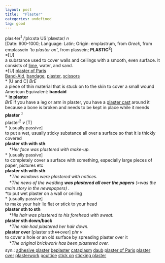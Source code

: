 ```yaml
---
layout: post
title:  "Plaster"
categories: undefined
tag: good
---
```

<DIV style="MARGIN: 0px 0px 5px">plas<B>·</B>ter<SUP>1</SUP> /ˈplɑːstə US ˈplæstər/ <I>n</I> <BR>[Date: 900-1000; Language: Latin; Origin: emplastrum, from <I>Greek</I>, from emplassein <I>'to plaster on'</I>, from plassein; <B>PLASTIC<SUP>2</SUP></B>]<BR>*[U] <BR>a substance used to cover walls and ceilings with a smooth, even surface. It consists of <A href="{{ site.baseurl }}/lime"><U>lime</U></A>, water, and sand.<BR>*[U] <A href="{{ site.baseurl }}/plaster%20of%20Paris"><U>plaster of Paris</U></A><BR><A href="{{ site.baseurl }}/Band-Aid"><U>Band-Aid</U></A>, <A href="{{ site.baseurl }}/bandage"><U>bandage</U></A>, <A href="{{ site.baseurl }}/plaster"><U>plaster</U></A>, <A href="{{ site.baseurl }}/scissors"><U>scissors</U></A><BR>* [U and C] <I>BrE</I> <BR>a piece of thin material that is stuck on to the skin to cover a small wound<BR>American Equivalent: <B>bandaid</B><BR>* <B>in plaster</B><BR><I>BrE</I> if you have a leg or arm in plaster, you have a <A href="{{ site.baseurl }}/plaster%20cast"><U>plaster cast</U></A> around it because a bone is broken and needs to be kept in place while it mends</DIV>
<DIV style="COLOR: #808080; MARGIN: 0px 0px 5px; LINE-HEIGHT: normal"><SPAN style="FONT-SIZE: 10.5pt; COLOR: #000000; LINE-HEIGHT: normal"><B>plaster</B></SPAN> <SUP style="FONT-SIZE: 83%; LINE-HEIGHT: normal">2</SUP> </DIV>
<DIV style="MARGIN: 0px 0px 5px">plaster<SUP>2</SUP> <I>v</I> [T] <BR>* [usually passive] <BR>to put a wet, usually sticky substance all over a surface so that it is thickly covered<BR><B>plaster sth with sth</B><BR>　*<I>Her face was plastered with make-up.</I><BR>* [usually passive] <BR>to completely cover a surface with something, especially large pieces of paper, pictures etc<BR><B>plaster sth with sth</B><BR>　*<I>The windows were plastered with notices.</I><BR>　*<I>The news of the wedding <B>was plastered all over the papers</B> (=was the main story in the newspapers) .</I><BR>*to put wet plaster on a wall or ceiling<BR>* [usually passive] <BR>to make your hair lie flat or stick to your head<BR><B>plaster sth to sth</B><BR>　*<I>His hair was plastered to his forehead with sweat.</I><BR><B>plaster sth down/back</B><BR>　*<I>The rain had plastered her hair down.</I><BR><B>plaster over</B> [plaster sth⇔over] <I>phr v</I><BR>to cover a hole or an old surface by spreading plaster over it<BR>　*<I>The original brickwork has been plastered over.</I></DIV>
<DIV style="MARGIN: 0px 0px 5px">
<DIV style="MARGIN: 4px 0px">syn.: <A href="{{ site.baseurl }}/adhesive%20plaster"><U>adhesive plaster</U></A> <A href="{{ site.baseurl }}/beplaster"><U>beplaster</U></A> <A href="{{ site.baseurl }}/cataplasm"><U>cataplasm</U></A> <A href="{{ site.baseurl }}/daub"><U>daub</U></A> <A href="{{ site.baseurl }}/plaster%20of%20Paris"><U>plaster of Paris</U></A> <A href="{{ site.baseurl }}/plaster%20over"><U>plaster over</U></A> <A href="{{ site.baseurl }}/plasterwork"><U>plasterwork</U></A> <A href="{{ site.baseurl }}/poultice"><U>poultice</U></A> <A href="{{ site.baseurl }}/stick%20on"><U>stick on</U></A> <A href="{{ site.baseurl }}/sticking%20plaster"><U>sticking plaster</U></A></DIV></DIV>
